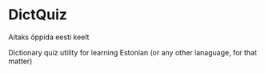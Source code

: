 # DictQuiz
Aitaks õppida eesti keelt

Dictionary quiz utility for learning Estonian (or any other lanaguage, for that matter)
